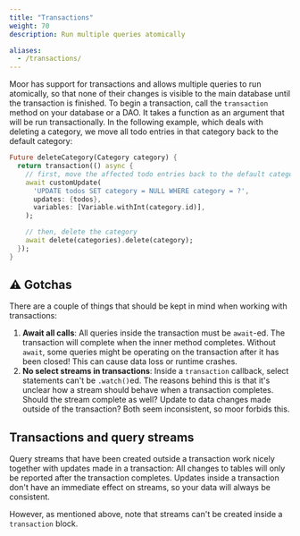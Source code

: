 ```yaml
---
title: "Transactions"
weight: 70
description: Run multiple queries atomically

aliases:
  - /transactions/ 
---
```


Moor has support for transactions and allows multiple queries to run atomically,
so that none of their changes is visible to the main database until the transaction
is finished.
To begin a transaction, call the `transaction` method on your database or a DAO.
It takes a function as an argument that will be run transactionally. In the
following example, which deals with deleting a category, we move all todo entries
in that category back to the default category:
```dart
Future deleteCategory(Category category) {
  return transaction(() async {
    // first, move the affected todo entries back to the default category
    await customUpdate(
      'UPDATE todos SET category = NULL WHERE category = ?',
      updates: {todos},
      variables: [Variable.withInt(category.id)],
    );

    // then, delete the category
    await delete(categories).delete(category);
  });
}
```

## ⚠️ Gotchas
There are a couple of things that should be kept in mind when working with transactions:

1. __Await all calls__: All queries inside the transaction must be `await`-ed. The transaction
  will complete when the inner method completes. Without `await`, some queries might be operating
  on the transaction after it has been closed! This can cause data loss or runtime crashes.
2. __No select streams in transactions__: Inside a `transaction` callback, select statements can't
be `.watch()`ed. The reasons behind this is that it's unclear how a stream should behave when a
transaction completes. Should the stream complete as well? Update to data changes made outside of the
transaction? Both seem inconsistent, so moor forbids this.

## Transactions and query streams
Query streams that have been created outside a transaction work nicely together with
updates made in a transaction: All changes to tables will only be reported after the
transaction completes. Updates inside a transaction don't have an immediate effect on
streams, so your data will always be consistent.

However, as mentioned above, note that streams can't be created inside a `transaction` block.